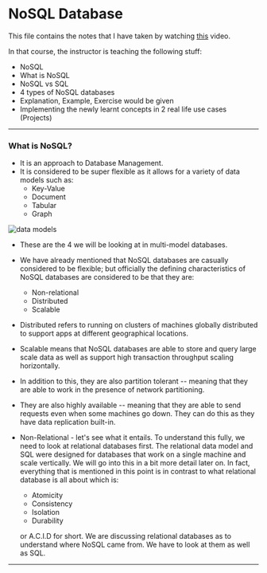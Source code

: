 # NoSQL Database

This file contains the notes that I have taken by watching
[this](https://www.youtube.com/watch?v=xh4gy1lbL2k) video.

In that course, the instructor is teaching the following stuff:

-   NoSQL
-   What is NoSQL
-   NoSQL vs SQL
-   4 types of NoSQL databases
-   Explanation, Example, Exercise would be given
-   Implementing the newly learnt concepts in 2 real life use cases (Projects)

---

### What is NoSQL?

-   It is an approach to Database Management.
-   It is considered to be super flexible as it allows for a variety of data
    models such as:
    -   Key-Value
    -   Document
    -   Tabular
    -   Graph

![data models](https://i.imgur.com/txvMV4Y.png)

-   These are the 4 we will be looking at in multi-model databases.
-   We have already mentioned that NoSQL databases are casually considered to
    be flexible; but officially the defining characteristics of NoSQL
    databases are considered to be that they are:
    -   Non-relational
    -   Distributed
    -   Scalable
-   Distributed refers to running on clusters of machines globally distributed
    to support apps at different geographical locations.
-   Scalable means that NoSQL databases are able to store and query large
    scale data as well as support high transaction throughput scaling
    horizontally.
-   In addition to this, they are also partition tolerant -- meaning that they
    are able to work in the presence of network partitioning.
-   They are also highly available -- meaning that they are able to send
    requests even when some machines go down. They can do this as they have
    data replication built-in.
-   Non-Relational - let's see what it entails. To understand this fully, we
    need to look at relational databases first. The relational data model
    and SQL were designed for databases that work on a single machine and scale
    vertically. We will go into this in a bit more detail later on. In fact,
    everything that is mentioned in this point is in contrast to what relational
    database is all about which is:

    -   Atomicity
    -   Consistency
    -   Isolation
    -   Durability

    or A.C.I.D for short.
    We are discussing relational databases as to understand where NoSQL came
    from. We have to look at them as well as SQL.

---

